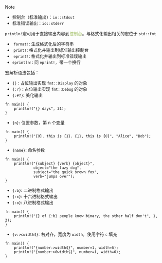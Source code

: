 > [!note]
>  - 控制台（标准输出）：`io::stdout`​
>  - 标准错误输出：`io::stderr`

`println!​` 宏可用于直接输出内容到<font color="#9bbb59">控制台</font>。与格式化输出相关的宏位于 `std::fmt`​

- ​ `format!​`: 生成格式化后的字符串
- ​ `print!​`: 格式化并输出到标准输出控制台
- ​ `eprint!​`: 格式化并输出到标准错误输出
- `eprintln!​`: 同 `eprint!`，带一个换行

宏解析语法包括：

- `{}` : 占位输出实现 `fmt::Display` ​ 的对象
- `{:?}` : 占位输出实现 `fmt::Debug` ​ 的对象
- `{:#?}`: 美化输出

```run-rust
fn main() {
    println!("{} days", 31);
}
```

- `{n}`: 位置参数，第 n 个变量

```run-rust
fn main() {
    println!("{0}, this is {1}. {1}, this is {0}", "Alice", "Bob");
}
```

- `​{name}`: 命名参数

```run-rust
fn main() {
    println!("{subject} {verb} {object}",
             object="the lazy dog",
             subject="the quick brown fox",
             verb="jumps over");
}
```

- `​{:b}`: 二进制格式输出
- `{:x}`: 十六进制格式输出
- `{:o}`: 八进制格式输出

```run-rust
fn main() {
    println!("{} of {:b} people know binary, the other half don't", 1, 2);
}
```

- `{v:>cwidth$}`: 右对齐，宽度为 `width`，使用字符 `c` 填充

```run-rust
fn main() {
    println!("{number:>width$}", number=1, width=6);
    println!("{number:>0width$}", number=1, width=6);
}
```
